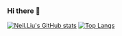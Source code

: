 ### Hi there 👋

<!--
**liumingzhuo/liumingzhuo** is a ✨ _special_ ✨ repository because its `README.md` (this file) appears on your GitHub profile.

Here are some ideas to get you started:

- 🔭 I’m currently working on ...
- 🌱 I’m currently learning ...
- 👯 I’m looking to collaborate on ...
- 🤔 I’m looking for help with ...
- 💬 Ask me about ...
- 📫 How to reach me: ...
- 😄 Pronouns: ...
- ⚡ Fun fact: ...
-->
[![Neil.Liu's GitHub stats](https://github-readme-stats.vercel.app/api?username=liumingzhuo&count_private=true&show_icons=true&theme=radical)](https://github.com/anuraghazra/github-readme-stats)    [![Top Langs](https://github-readme-stats.vercel.app/api/top-langs/?username=liumingzhuo&layout=compact)](https://github.com/liumingzhuo)

